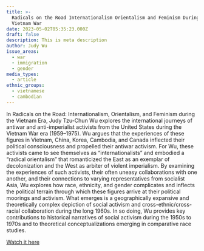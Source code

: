 ```yaml
---
title: >-
  Radicals on the Road Internationalism Orientalism and Feminism During the
  Vietnam War
date: 2023-05-02T05:35:23.000Z
draft: false
description: This is meta description
author: Judy Wu
issue_areas:
  - war
  - immigration
  - gender
media_types:
  - article
ethnic_groups:
  - vietnamese
  - cambodian
---
```


In Radicals on the Road: Internationalism, Orientalism, and Feminism during the Vietnam Era, Judy Tzu-Chun Wu explores the international journeys of antiwar and anti-imperialist activists from the United States during the Vietnam War era (1959–1975). Wu argues that the experiences of these figures in Vietnam, China, Korea, Cambodia, and Canada inflected their political consciousness and propelled their antiwar activism. For Wu, these activists came to see themselves as “internationalists” and embodied a “radical orientalism” that romanticized the East as an exemplar of decolonization and the West as arbiter of violent imperialism. By examining the experiences of such activists, their often uneasy collaborations with one another, and their connections to varying representatives from socialist Asia, Wu explores how race, ethnicity, and gender complicates and inflects the political terrain through which these figures arrive at their political moorings and activism. What emerges is a geographically expansive and theoretically complex depiction of social activism and cross-ethnic/cross-racial collaboration during the long 1960s. In so doing, Wu provides key contributions to historical narratives of social activism during the 1950s to 1970s and to theoretical conceptualizations emerging in comparative race studies.&#x9;

[Watch it here](https://doi-org.ezproxy.cul.columbia.edu/10.1525/vs.2009.4.3.17)
